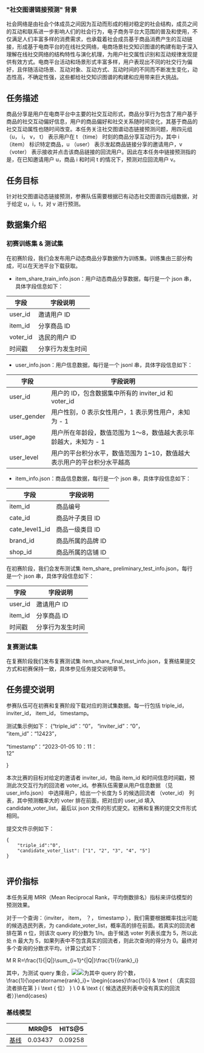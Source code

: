 ### "社交图谱链接预测" 背景

社会网络是由社会个体成员之间因为互动而形成的相对稳定的社会结构，成员之间的互动和联系进一步影响人们的社会行为，电子商务平台大范围的普及和使用，不仅满足人们丰富多样的消费需求，也承载着社会成员基于商品消费产生的互动链接，形成基于电商平台的在线社交网络，电商场景社交知识图谱的构建有助于深入理解在线社交网络的结构特性与演化机理，为用户社交属性识别和互动规律发现提供有效方式。电商平台活动和场景形式丰富多样，用户表现出不同的社交行为偏好，且伴随活动场景、互动对象、互动方式、互动时间的不同而不断发生变化，动态性高，不确定性强，这些都给社交知识图谱的构建和应用带来巨大挑战。

任务描述
----

商品分享是用户在电商平台中主要的社交互动形式，商品分享行为包含了用户基于商品的社交互动偏好信息，用户的商品偏好和社交关系随时间变化，其基于商品的社交互动属性也随时间改变。本任务关注社交图谱动态链接预测问题，用四元组 （u， i， v， t） 表示用户在 t （time） 时刻的商品分享互动行为，其中 i （item） 标识特定商品，u （user） 表示发起商品链接分享的邀请用户，v （voter） 表示接收并点击该商品链接的回流用户。因此在本任务中链接预测指的是，在已知邀请用户 u，商品 i 和时间 t 的情况下，预测对应回流用户 v。

任务目标
----

针对社交图谱动态链接预测，参赛队伍需要根据已有动态社交图谱四元组数据，对于给定 u，i，t，对 v 进行预测。

数据集介绍
-----

### 初赛训练集 & 测试集

在初赛阶段，我们会发布用户动态商品分享数据作为训练集。训练集由三部分构成，可以在天池平台下载获取。

*   item_share_train_info.json：用户动态商品分享数据，每行是一个 json 串，具体字段信息如下：

<table><thead><tr><th><strong _msttexthash="4995445" _msthash="268">字段</strong></th><th><strong _msttexthash="12583701" _msthash="269">字段说明</strong></th></tr></thead><tbody><tr><td _msttexthash="96109" _msthash="270">user_id</td><td _msttexthash="13891397" _msthash="271">邀请用户 ID</td></tr><tr><td _msttexthash="94471" _msthash="272">item_id</td><td _msttexthash="9401041" _msthash="273">分享商品 ID</td></tr><tr><td _msttexthash="116051" _msthash="274">voter_id</td><td _msttexthash="17299672" _msthash="275">选民的用户 ID</td></tr><tr><td _msttexthash="9308897" _msthash="276">时间戳</td><td _msttexthash="29834571" _msthash="277">分享行为发生时间</td></tr></tbody></table>

*   user_info.json：用户信息数据，每行是一个 jsonl 串，具体字段信息如下：

<table><thead><tr><th><strong _msttexthash="4995445" _msthash="279">字段</strong></th><th><strong _msttexthash="12583701" _msthash="280">字段说明</strong></th></tr></thead><tbody><tr><td _msttexthash="96109" _msthash="281">user_id</td><td _msttexthash="81314493" _msthash="282">用户的 ID，包含数据集中所有的 inviter_id 和 voter_id</td></tr><tr><td _msttexthash="181688" _msthash="283">user_gender</td><td _msttexthash="175346587" _msthash="284">用户性别，0 表示女性用户，1 表示男性用户，未知为 - 1</td></tr><tr><td _msttexthash="113750" _msthash="285">user_age</td><td _msttexthash="276977467" _msthash="286">用户所在年龄段，数值范围为 1～8，数值越大表示年龄越大，未知为 - 1</td></tr><tr><td _msttexthash="160381" _msthash="287">user_level</td><td _msttexthash="319972133" _msthash="288">用户的平台积分水平，数值范围为 1~10，数值越大表示用户的平台积分水平越高</td></tr></tbody></table>

*   item_info.json：商品信息数据，每行是一个 json 串，具体字段信息如下：

<table><thead><tr><th><strong _msttexthash="4995445" _msthash="290">字段</strong></th><th><strong _msttexthash="12583701" _msthash="291">字段说明</strong></th></tr></thead><tbody><tr><td _msttexthash="94471" _msthash="292">item_id</td><td _msttexthash="10843846" _msthash="293">商品编号</td></tr><tr><td _msttexthash="92664" _msthash="294">cate_id</td><td _msttexthash="19127966" _msthash="295">商品叶子类目 ID</td></tr><tr><td _msttexthash="241930" _msthash="296">cate_level1_id</td><td _msttexthash="20125534" _msthash="297">商品一级类目 ID</td></tr><tr><td _msttexthash="111488" _msthash="298">brand_id</td><td _msttexthash="22954620" _msthash="299">商品所属的品牌 ID</td></tr><tr><td _msttexthash="95693" _msthash="300">shop_id</td><td _msttexthash="24847810" _msthash="301">商品所属的店铺 ID</td></tr></tbody></table>

在初赛阶段，我们会发布测试集 item_share_ preliminary_test_info.json，每行是一个 json 串，具体字段信息如下：

<table><thead><tr><th><strong _msttexthash="4995445" _msthash="303">字段</strong></th><th><strong _msttexthash="12583701" _msthash="304">字段说明</strong></th></tr></thead><tbody><tr><td _msttexthash="96109" _msthash="305">user_id</td><td _msttexthash="13891397" _msthash="306">邀请用户 ID</td></tr><tr><td _msttexthash="94471" _msthash="307">item_id</td><td _msttexthash="9401041" _msthash="308">分享商品 ID</td></tr><tr><td _msttexthash="9308897" _msthash="309">时间戳</td><td _msttexthash="29834571" _msthash="310">分享行为发生时间</td></tr></tbody></table>

### 复赛测试集

在复赛阶段我们发布复赛测试集 item_share_final_test_info.json，复赛结果提交方式和初赛保持一致，具体参见任务提交说明章节。

任务提交说明
------

参赛队伍可在初赛和复赛阶段下载对应的测试集数据。每一行包括 triple_id， inviter_id， item_id， timestamp。

测试集示例如下： {“triple_id”：“0”， “inviter_id”：“0”， “item_id”：“12423”，

“timestamp”：“2023-01-05 10：11：  
12”

}

本次比赛的目标对给定的邀请者 inviter_id，物品 item_id 和时间信息时间戳，预测此次交互行为的回流者 voter_id。参赛队伍需要从用户信息数据 （见 user_info.json） 中选择用户，给出一个长度为 5 的候选回流者 （voter_id） 列表，其中预测概率大的 voter 排在前面，把对应的 user_id 填入 candidate_voter_list，最后以 json 文件的形式提交。初赛和复赛的提交文件形式相同。

提交文件示例如下：

```
{
	"triple_id":"0",
	"candidate_voter_list": ["1", "2", "3", "4", "5"]
}


```

评价指标
----

本任务采用 MRR（Mean Reciprocal Rank，平均倒数排名）指标来评估模型的预测效果。

对于一个查询：（inviter， item， ？， timestamp ），我们需要根据概率找出可能的候选选民列表，为 candidate_voter_list，概率高的排在前面。若真实的回流者排在第 n 位，则该次 query 的分数为 1/n。由于候选 voter 列表长度为 5，所以此处 n 最大为 5，如果列表中不包含真实的回流者，则此次查询的得分为 0。最终对多个查询的分数求平均，计算公式如下：

M R R=\frac{1}{|Q|}\sum_{i=1}^{|Q|}\frac{1}{{rank}_i}

其中，为测试 query 集合，![](https://intranetproxy.alipay.com/skylark/lark/__latex/4ef7132d0df72d9e3db76f6391960a3d.svg)![](https://intranetproxy.alipay.com/skylark/lark/__latex/e0855a1809001422510099ea59ad348c.svg)为其中 query 的个数，  
\frac{1}{\operatorname{rank}_i}= \begin{cases}\frac{1}{i} & \text { （真实回流者排在第 } i \text { 位） } \\ 0 & \text {（ 候选选民列表中没有真实的回流者）}\end{cases}

### 基线模型

<table><thead><tr><th></th><th _msttexthash="41028" _msthash="324">MRR@5</th><th _msttexthash="52182" _msthash="325">HITS@5</th></tr></thead><tbody><tr><td><a href="https://github.com/meteor-gif/BDSC_Task_2" target="_blank" _msttexthash="5423990" _msthash="326">基线</a></td><td _msttexthash="46085" _msthash="327">0.03437</td><td _msttexthash="47060" _msthash="328">0.09258</td></tr></tbody></table>

